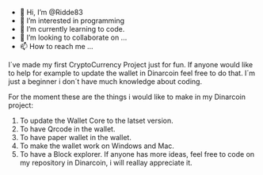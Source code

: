- 👋 Hi, I’m @Ridde83
- 👀 I’m interested in programming
- 🌱 I’m currently learning to code.
- 💞️ I’m looking to collaborate on ...
- 📫 How to reach me ...

I´ve made my first CryptoCurrency Project just for fun. If anyone would like to help for example to update the wallet in Dinarcoin feel free to do that.
I´m just a beginner i don´t have much knowledge about coding. 

For the moment these are the things i would like to make in my Dinarcoin project: 
1. To update the Wallet Core to the latset version.
2. To have Qrcode in the wallet.
3. To have paper wallet in the wallet.
4. To make the wallet work on Windows and Mac.
5. To have a Block explorer.
If anyone has more ideas, feel free to code on my repository in Dinarcoin, i will reallay appreciate it.

<!---
Ridde83/Ridde83 is a ✨ special ✨ repository because its `README.md` (this file) appears on your GitHub profile.
You can click the Preview link to take a look at your changes.
--->
